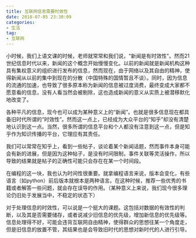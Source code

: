 ```yaml
---
title: 互联网信息需要时效性
date: 2018-07-05 23:30:09
categories:
- 生活
tag:
- 互联网
---
```




小时候，我们上语文课的时候，老师就常常和我们说，“新闻是有时效性"。然而21世纪信息时代以来，新闻的这个概念开始慢慢变化。以前的新闻就是新闻机构这种具有集权意义的组织进行发布的信息，然而现在，由于网络以及其自由的精神，使得新闻从以前的集中到现在的分散（中国特殊的国情暂且不谈）。同时，因为信息的流通的加速，也导致了很多原本称为新闻的信息被过度消费，最终变成大家都不愿意看的信息，没有人看当然会被剔除，这也造成新闻的意义从实质上被潜移默化地改变了。

各种平凡的信息，现今也可以成为某种意义上的“新闻”。也就是很多信息现在都具备旧时代所谓的“时效性”。然而这一点上，已经成为大众平台的“知乎”却没有清楚地认识到这一点。当然，很多所谓的信息平台和个人都没有注意到这一点，但是知乎作为知识传播的平台，它理应有其责任。

我们可以常常在知乎上，看到一些帖子，谈论着某个新闻话题，然而事件本身可能会有新的进展，但是因为这种帖子，是没有时间限制，事件关联等灵活操作，所以导致的结果就是帖子的正确性可能只会存在在某一个时间段。

在编程的这一块，我也认为时间性很重要。就拿编程语言来说，版本会变化，有些语言（如python）前后版本就根本是两种语言。在这种时候，推荐一些优秀的书籍或者解答一些问题，就会存在误导的作用。（某种意义上来说，我们现今很多理论仍旧处于发展当中，不稳定的状态下）

对于处理信息的时效性，可以说是一个挺大的课题。这包括对数据的有效性的判断，以及其是否需要储存，或者说减少旧信息的优先级，增加新信息的优先级等。信息处理得不好，可能会违背互联网自由精神，使得群众的思想往某一个角度走，但是旧信息的放置不管，其结果也是会导致旧时代的思想对新时代的人进行引导。